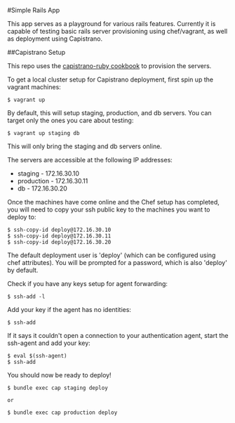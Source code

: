 #Simple Rails App

This app serves as a playground for various rails features. Currently it is
capable of testing basic rails server provisioning using chef/vagrant, as
well as deployment using Capistrano.

##Capistrano Setup

This repo uses the [capistrano-ruby cookbook](https://github.com/adamkrone/chef-capistrano-ruby)
to provision the servers.

To get a local cluster setup for Capistrano deployment, first spin up the
vagrant machines:

    $ vagrant up

By default, this will setup staging, production, and db servers. You can
target only the ones you care about testing:

    $ vagrant up staging db

This will only bring the staging and db servers online.

The servers are accessible at the following IP addresses:

* staging - 172.16.30.10
* production - 172.16.30.11
* db - 172.16.30.20

Once the machines have come online and the Chef setup has completed, you
will need to copy your ssh public key to the machines you want to deploy
to:

    $ ssh-copy-id deploy@172.16.30.10
    $ ssh-copy-id deploy@172.16.30.11
    $ ssh-copy-id deploy@172.16.30.20

The default deployment user is 'deploy' (which can be configured using
chef attributes). You will be prompted for a password, which is also 'deploy'
by default.

Check if you have any keys setup for agent forwarding:

    $ ssh-add -l

Add your key if the agent has no identities:

    $ ssh-add

If it says it couldn't open a connection to your authentication agent, start
the ssh-agent and add your key:

    $ eval $(ssh-agent)
    $ ssh-add

You should now be ready to deploy!

    $ bundle exec cap staging deploy

    or

    $ bundle exec cap production deploy
